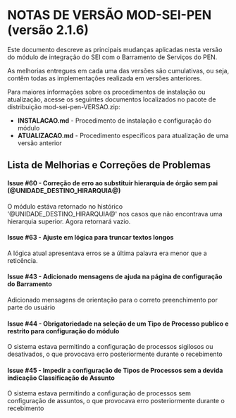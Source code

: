 # NOTAS DE VERSÃO MOD-SEI-PEN (versão 2.1.6)

Este documento descreve as principais mudanças aplicadas nesta versão do módulo de integração do SEI com o Barramento de Serviços do PEN. 

As melhorias entregues em cada uma das versões são cumulativas, ou seja, contêm todas as implementações realizada em versões anteriores.

Para maiores informações sobre os procedimentos de instalação ou atualização, acesse os seguintes documentos localizados no pacote de distribuição mod-sei-pen-VERSAO.zip:

* **INSTALACAO.md** - Procedimento de instalação e configuração do módulo
* **ATUALIZACAO.md** - Procedimento específicos para atualização de uma versão anterior


## Lista de Melhorias e Correções de Problemas

#### Issue #60 - Correção de erro ao substituir hierarquia de órgão sem pai (@UNIDADE_DESTINO_HIRARQUIA@)

O módulo estáva retornado no histórico '@UNIDADE_DESTINO_HIRARQUIA@' nos casos que não encontrava uma hierarquia superior. Agora retornará vazio.



#### Issue #63 - Ajuste em lógica para truncar textos longos

A lógica atual apresentava erros se a última palavra era menor que a reticência.


#### Issue #43 - Adicionado mensagens de ajuda na página de configuração do Barramento

Adicionado mensagens de orientação para o correto preenchimento por parte do usuário


#### Issue #44 - Obrigatoriedade na seleção de um Tipo de Processo publico e restrito para configuração do módulo

O sistema estava permitindo a configuração de processos sigilosos ou desativados, o que provocava erro posteriormente durante o recebimento


#### Issue #45 - Impedir a configuração de Tipos de Processos sem a devida indicação Classificação de Assunto

O sistema estava permitindo a configuração de processos sem configuração de assuntos, o que provocava erro posteriormente durante o recebimento

